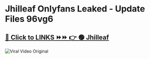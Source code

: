 
 # Jhilleaf Onlyfans Leaked - Update Files 96vg6

## <h2><a href="https://clipsfans.com/Jhilleaf&ref=git">🔗 Click to LINKS ⏩⏩ 👉 🟢 Jhilleaf </a></h2>

<a href="https://clipsfans.com/Jhilleaf&ref=git" rel="nofollow" data-target="animated-image.originalLink"><img src="https://i.ibb.co.com/xMMVF88/686577567.gif" alt="Viral Video Original" style="max-width: 100%; display: inline-block;" data-target="animated-image.originalImage"></a>

